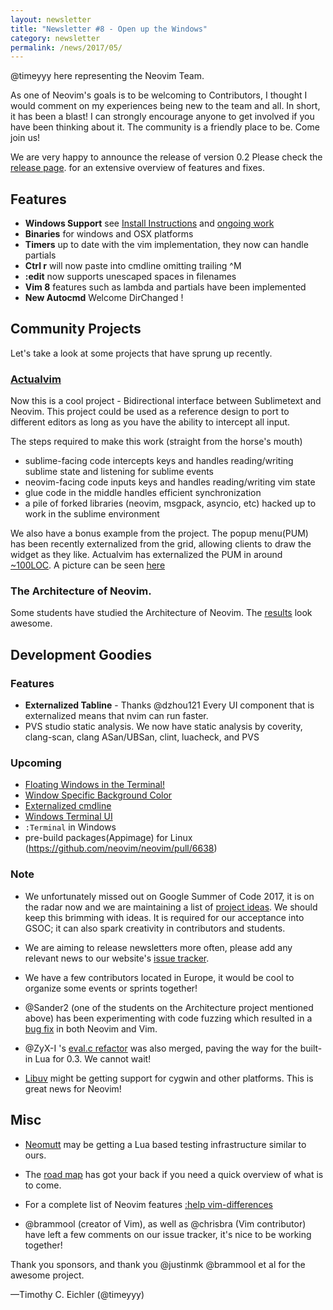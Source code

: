 ```yaml
---
layout: newsletter
title: "Newsletter #8 - Open up the Windows"
category: newsletter
permalink: /news/2017/05/
---
```


@timeyyy here representing the Neovim Team.

As one of Neovim's goals is to be welcoming to Contributors, I thought I would comment on my experiences being new to the team and all. In short, it has been a blast!
I can strongly encourage anyone to get involved if you have been thinking about it. The community is a friendly place to be.  Come join us!

We are very happy to announce the release of version 0.2 Please check the [release page](https://github.com/neovim/neovim/releases/tag/v0.2.0). for an extensive overview of features and fixes.


Features
--------

- **Windows Support** see [Install Instructions](https://github.com/neovim/neovim/wiki/Installing-Neovim) and [ongoing work](https://github.com/neovim/neovim/issues/5229)
- **Binaries** for windows and OSX platforms
- **Timers** up to date with the vim implementation, they now can handle partials
- **Ctrl r** will now paste into cmdline omitting trailing ^M
- **:edit** now supports unescaped spaces in filenames
- **Vim 8** features such as lambda and partials have been implemented
- **New Autocmd** Welcome DirChanged !


Community Projects
------------------

Let's take a look at some projects that have sprung up recently.

### [Actualvim](https://github.com/lunixbochs/actualvim)

Now this is a cool project - Bidirectional interface between Sublimetext and Neovim. This project could be used as a reference design to port to different editors as long as you have the ability to intercept all input.

The steps required to make this work (straight from the horse's mouth)

- sublime-facing code intercepts keys and handles reading/writing sublime state and listening for sublime events
- neovim-facing code inputs keys and handles reading/writing vim state
- glue code in the middle handles efficient synchronization
- a pile of forked libraries (neovim, msgpack, asyncio, etc) hacked up to work in the sublime environment

We also have a bonus example from the project. The popup menu(PUM) has been recently externalized from the grid, allowing
clients to draw the widget as they like. Actualvim has externalized the PUM in around [~100LOC](https://github.com/lunixbochs/ActualVim/commit/bd214f980688546926c17ec84418446674f62f27). A picture can be seen [here](https://github.com/lunixbochs/ActualVim/issues/57#issuecomment-286452725)

### The Architecture of Neovim.

Some students have studied the Architecture of Neovim. The [results](https://delftswa.gitbooks.io/desosa-2017/content/neovim/chapter.html) look awesome.

Development Goodies
-------------------
### Features

- **Externalized Tabline** - Thanks @dzhou121
    Every UI component that is externalized means that nvim can run faster.
- PVS studio static analysis. We now have static analysis by coverity, clang-scan, clang ASan/UBSan, clint, luacheck, and PVS

### Upcoming

- [Floating Windows in the Terminal!](https://github.com/neovim/neovim/pull/6619)
- [Window Specific Background Color](https://github.com/neovim/neovim/pull/6597)
- [Externalized cmdline](https://github.com/neovim/neovim/pull/6162)
- [Windows Terminal UI](https://github.com/neovim/neovim/pull/6315)
- `:Terminal` in Windows
- pre-build packages(Appimage) for Linux (https://github.com/neovim/neovim/pull/6638)


### Note

- We unfortunately missed out on Google Summer of Code 2017, it is on the radar
now and we are maintaining a list of [project ideas](https://github.com/neovim/neovim/wiki/GSoC-2018-Ideas).
We should keep this brimming with ideas. It is required for our acceptance into GSOC;
it can also spark creativity in contributors and students.

- We are aiming to release newsletters more often, please add any relevant news
to our website's [issue tracker](https://github.com/neovim/neovim.github.io).

- We have a few contributors located in Europe, it would be cool to organize
some events or sprints together!

- @Sander2 (one of the students on the Architecture project mentioned above) has
been experimenting with code fuzzing which resulted in a [bug fix](https://github.com/neovim/neovim/pull/6557) in both Neovim and Vim.

- @ZyX-I 's [eval.c refactor](https://github.com/neovim/neovim/pull/5119) was also merged,
paving the way for the built-in Lua for 0.3. We cannot wait!

- [Libuv](https://github.com/libuv/libuv/issues/1287) might be getting support
for cygwin and other platforms. This is great news for Neovim!


Misc
----

- [Neomutt](https://github.com/neomutt/neomutt/pull/415) may be getting a Lua based testing infrastructure similar to ours.

- The [road map](https://neovim.io/roadmap/) has got your back if you need a quick overview of
what is to come.

- For a complete list of Neovim features [:help vim-differences](https://neovim.io/doc/user/vim_diff.html)

- @brammool (creator of Vim), as well as @chrisbra (Vim contributor) have left a few comments on our issue tracker, it's nice to be working together!

Thank you sponsors, and thank you @justinmk @brammool et al for the awesome project.

—Timothy C. Eichler (@timeyyy)
